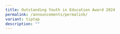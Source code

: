 ```yaml
---
title: Outstanding Youth in Education Award 2024
permalink: /announcements/permalink/
variant: tiptap
description: ""
---
```

